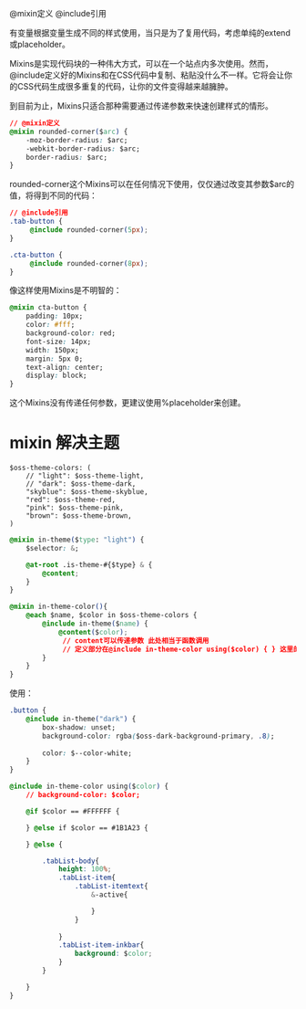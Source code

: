 

@mixin定义
@include引用

有变量根据变量生成不同的样式使用，当只是为了复用代码，考虑单纯的extend或placeholder。

Mixins是实现代码块的一种伟大方式，可以在一个站点内多次使用。然而，@include定义好的Mixins和在CSS代码中复制、粘贴没什么不一样。它将会让你的CSS代码生成很多重复的代码，让你的文件变得越来越臃肿。

到目前为止，Mixins只适合那种需要通过传递参数来快速创建样式的情形。

```css
// @mixin定义
@mixin rounded-corner($arc) {
    -moz-border-radius: $arc;
    -webkit-border-radius: $arc;
    border-radius: $arc;  
}
```

rounded-corner这个Mixins可以在任何情况下使用，仅仅通过改变其参数$arc的值，将得到不同的代码：

```css
// @include引用
.tab-button {
     @include rounded-corner(5px); 
}

.cta-button {
     @include rounded-corner(8px); 
}
```

像这样使用Mixins是不明智的：

```css
@mixin cta-button {
    padding: 10px;
    color: #fff;
    background-color: red;
    font-size: 14px;
    width: 150px;
    margin: 5px 0;
    text-align: center;
    display: block;
}
```
这个Mixins没有传递任何参数，更建议使用%placeholder来创建。




# mixin 解决主题
```
$oss-theme-colors: (
    // "light": $oss-theme-light,
    // "dark": $oss-theme-dark,
    "skyblue": $oss-theme-skyblue,
    "red": $oss-theme-red,
    "pink": $oss-theme-pink,
    "brown": $oss-theme-brown,
)
```

```css
@mixin in-theme($type: "light") {
    $selector: &;

    @at-root .is-theme-#{$type} & {
        @content;
    }
}

@mixin in-theme-color(){
    @each $name, $color in $oss-theme-colors {
        @include in-theme($name) {
            @content($color);
             // content可以传递参数 此处相当于函数调用 
             // 定义部分在@include in-theme-color using($color) { } 这里的using($color)就是定义传递给content的参数
        }
    }
}
```

使用：
```css
.button {
    @include in-theme("dark") {
        box-shadow: unset;
        background-color: rgba($oss-dark-background-primary, .8);
    
        color: $--color-white;
    }
}
```

```css
@include in-theme-color using($color) {
    // background-color: $color;

    @if $color == #FFFFFF {

    } @else if $color == #1B1A23 {

    } @else {

        .tabList-body{
            height: 100%;
            .tabList-item{
                .tabList-itemtext{
                    &-active{

                    }
                }
                
            }
            .tabList-item-inkbar{
                background: $color;
            }
        }

    }
}
```
